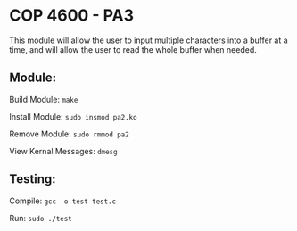 COP 4600 - PA3
======

This module will allow the user to input multiple characters into a buffer at a time, and will allow the user to read the whole buffer when needed. 

###

Module:
------

Build Module: `make`

Install Module: `sudo insmod pa2.ko`

Remove Module: `sudo rmmod pa2`

View Kernal Messages: `dmesg`

###

Testing:
------

Compile: `gcc -o test test.c`

Run: `sudo ./test`
